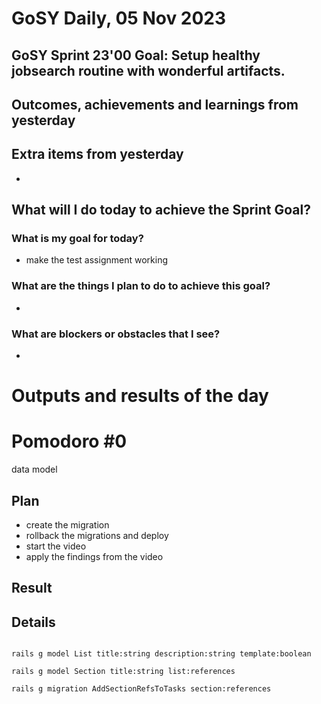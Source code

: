 # GoSY Daily, 05 Nov 2023

## GoSY Sprint 23'00 Goal: Setup healthy jobsearch routine with wonderful artifacts.


## Outcomes, achievements and learnings from yesterday



## Extra items from yesterday
- 


## What will I do today to achieve the Sprint Goal?

### What is my goal for today?
- make the test assignment working


### What are the things I plan to do to achieve this goal?
- 


### What are blockers or obstacles that I see?
- 



# Outputs and results of the day



Pomodoro #0
=======
data model

Plan
-------
- create the migration
- rollback the migrations and deploy
- start the video
- apply the findings from the video

Result
-------


Details
-------


```

rails g model List title:string description:string template:boolean

rails g model Section title:string list:references

rails g migration AddSectionRefsToTasks section:references

```